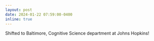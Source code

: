 ```yaml
---
layout: post
date: 2024-01-22 07:59:00-0400
inline: true
---
```


Shifted to Baltimore, Cognitive Science department at Johns Hopkins!